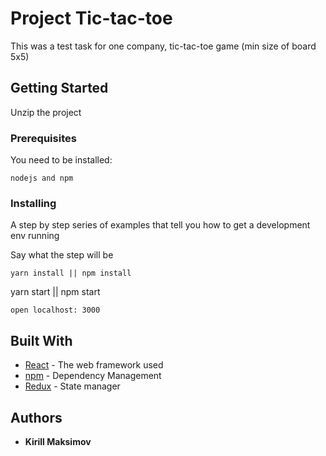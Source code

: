 # Project Tic-tac-toe

This was a test task for one company, tic-tac-toe game (min size of board 5x5)

## Getting Started

Unzip the project

### Prerequisites

You need to be installed:

```
nodejs and npm
```

### Installing

A step by step series of examples that tell you how to get a development env running

Say what the step will be

```
yarn install || npm install
```

yarn start || npm start

```
open localhost: 3000
```


## Built With

* [React](https://reactjs.org/) - The web framework used
* [npm](https://nodejs.org/en/) - Dependency Management
* [Redux](https://redux.js.org/) - State manager

## Authors

* **Kirill Maksimov**
